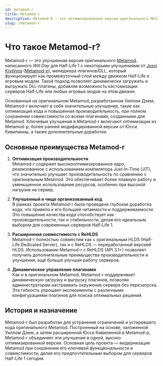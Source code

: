 ```yaml
---
id: metamod-r
title: Metamod-r
description: Metamod-R — это оптимизированная версия оригинального Metamod, улучшающая производительность и совместимость для серверов Half-Life 1.
slug: /metamod-r
---
```


# Что такое Metamod-r?

Metamod-r — это улучшенная версия оригинального [Metamod](http://metamod.org/), написанного _Will Day_ для Half-Life 1 с некоторыми улучшениями от _[Jussi Kivilinna](https://github.com/jkivilin)_ ([Metamod-p](https://github.com/jkivilin/metamod-p)), менеджера плагинов/DLL, который функционирует как промежуточный слой между движком Half-Life и игровым модом. Такой подход позволяет динамически загружать и выгружать DLL-плагины, добавляя возможность кастомизации серверов Half-Life или любых игровых модов на этом движке.

Основанный на оригинальном Metamod, разработанном Уиллом Дэем, Metamod-r включает в себя значительные улучшения, такие как оптимизация кода и повышенная производительность, при полном сохранении совместимости со всеми плагинами, созданными для Metamod. Ключевые улучшения в Metamod-r включают оптимизации из Metamod-p, более ранней модифицированной версии от Юсси Кивилинны, а также дополнительные доработки.

## Основные преимущества Metamod-r

1. **Оптимизация производительности**  
   Metamod-r содержит высокооптимизированное ядро, реализованное с использованием компилятора Just-In-Time (JIT), что значительно улучшает производительность по сравнению с оригинальным Metamod. Это обеспечивает более плавную работу и уменьшенное использование ресурсов, особенно при высокой нагрузке на сервер.

2. **Улучшенный и чище организованный код**  
   В рамках проекта Metamod-r была проведена глубокая доработка кода, что привело к его большей читаемости и поддерживаемости. Это повышение качества кода способствует как производительности, так и стабильности, делая его идеальным выбором для современных серверов Half-Life 1.

3. **Расширенная совместимость с ReHLDS**  
   Metamod-r полностью совместим как с оригинальным HLDS (Half-Life Dedicated Server), так и с ReHLDS — переработанной версией HLDS. Использование Metamod-r с ReHLDS (API 3.1+) позволяет получить дополнительные преимущества производительности и улучшения, ещё больше улучшая работу серверов.

4. **Динамическое управление плагинами**  
   Как и в оригинальном Metamod, Metamod-r поддерживает динамическую загрузку и выгрузку плагинов, позволяя администраторам настраивать окружение сервера без перезапуска. Эта гибкость упрощает эксперименты с различными конфигурациями плагинов для поиска оптимальных решений.

## История и назначение

Metamod-r был разработан для устранения ограничений и устаревшего кода оригинального Metamod. Построенный на основе, заложенной Уиллом Дэем, а затем расширенной Юсси Кивилинной в Metamod-p, Metamod-r объединяет эти улучшения в одной, высоко оптимизированной версии. Основная цель проекта — модернизация Metamod при сохранении его ключевой функциональности и совместимости, делая его предпочтительным выбором для серверов Half-Life 1 сегодня.
